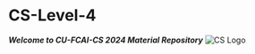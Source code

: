 # CS-Level-4
**_Welcome to CU-FCAI-CS 2024 Material Repository_**
![CS Logo]([https://drive.google.com/file/d/1k--nf1KbByiYY6dFQfcefAyatGARWEAn/view?usp=sharing](https://photos.app.goo.gl/YfT4VMgZSHfxK8CY7)https://photos.app.goo.gl/YfT4VMgZSHfxK8CY7)

